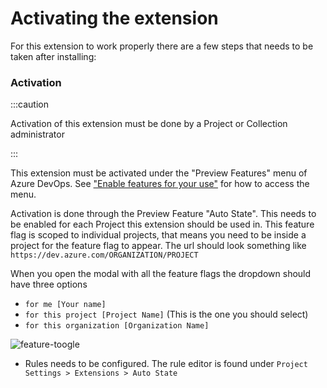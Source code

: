 # Activating the extension

For this extension to work properly there are a few steps that needs to be taken after installing:

### Activation

:::caution

Activation of this extension must be done by a Project or Collection administrator

:::

This extension must be activated under the "Preview Features" menu of Azure DevOps. See ["Enable features for your use"](https://learn.microsoft.com/en-us/azure/devops/project/navigation/preview-features?view=azure-devops&tabs=new-account-enabled#enable-features-for-your-use) for how to access the menu.

Activation is done through the Preview Feature "Auto State". This needs to be enabled for each Project this extension should be used in. This feature flag is scoped to individual projects, that means you need to be inside a project for the feature flag to appear. The url should look something like `https://dev.azure.com/ORGANIZATION/PROJECT`

When you open the modal with all the feature flags the dropdown should have three options

- `for me [Your name]`
- `for this project [Project Name]` (This is the one you should select)
- `for this organization [Organization Name]`

![feature-toogle](/img/auto-state/feature-toggle.png)

- Rules needs to be configured. The rule editor is found under `Project Settings > Extensions > Auto State`
